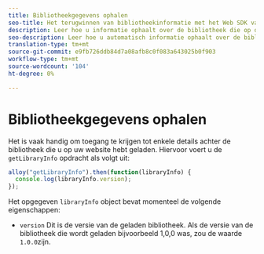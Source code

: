 ```yaml
---
title: Bibliotheekgegevens ophalen
seo-title: Het terugwinnen van bibliotheekinformatie met het Web SDK van het Adobe Experience Platform
description: Leer hoe u informatie ophaalt over de bibliotheek die op de website is geladen
seo-description: Leer hoe u automatisch informatie ophaalt over de bibliotheek die door De SDK van Adobe Experience Cloud automatisch op de website is geladen
translation-type: tm+mt
source-git-commit: e9fb726ddb84d7a08afb8c0f083a643025b0f903
workflow-type: tm+mt
source-wordcount: '104'
ht-degree: 0%

---
```



# Bibliotheekgegevens ophalen

Het is vaak handig om toegang te krijgen tot enkele details achter de bibliotheek die u op uw website hebt geladen. Hiervoor voert u de `getLibraryInfo` opdracht als volgt uit:

```js
alloy("getLibraryInfo").then(function(libraryInfo) {
  console.log(libraryInfo.version);
});
```

Het opgegeven `libraryInfo` object bevat momenteel de volgende eigenschappen:

* `version` Dit is de versie van de geladen bibliotheek. Als de versie van de bibliotheek die wordt geladen bijvoorbeeld 1,0,0 was, zou de waarde `1.0.0`zijn.
